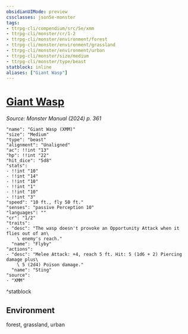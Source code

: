 ```yaml
---
obsidianUIMode: preview
cssclasses: json5e-monster
tags:
- ttrpg-cli/compendium/src/5e/xmm
- ttrpg-cli/monster/cr/1-2
- ttrpg-cli/monster/environment/forest
- ttrpg-cli/monster/environment/grassland
- ttrpg-cli/monster/environment/urban
- ttrpg-cli/monster/size/medium
- ttrpg-cli/monster/type/beast
statblock: inline
aliases: ["Giant Wasp"]
---
```

# [Giant Wasp](3-Compendium\bestiary\beast/giant-wasp-xmm.md)
*Source: Monster Manual (2024) p. 361*  

```statblock
"name": "Giant Wasp (XMM)"
"size": "Medium"
"type": "beast"
"alignment": "Unaligned"
"ac": !!int "13"
"hp": !!int "22"
"hit_dice": "5d8"
"stats":
- !!int "10"
- !!int "14"
- !!int "10"
- !!int "1"
- !!int "10"
- !!int "3"
"speed": "10 ft., fly 50 ft."
"senses": "passive Perception 10"
"languages": ""
"cr": "1/2"
"traits":
- "desc": "The wasp doesn't provoke an Opportunity Attack when it flies out of an\
    \ enemy's reach."
  "name": "Flyby"
"actions":
- "desc": "Melee Attack: +4, reach 5 ft. Hit: 5 (1d6 + 2) Piercing damage plus\
    \ 5 (2d4) Poison damage."
  "name": "Sting"
"source":
- "XMM"
```
^statblock

## Environment

forest, grassland, urban